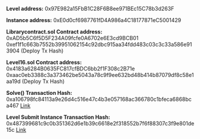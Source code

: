 **Level address:** 0x97E982a15FbB1C28F6B8ee971BEc15C78b3d263F

**Instance address:** 0xE0d0cf6987761fD4A986a4C18177871eC5001429

**Librarycontract.sol Contract address:**
0xAD5b5C6f5D5F234A09fcfe0A6702e6E3cd9BCB01
0xef1f1c663b7552b39951062154c92dbc915aa34fdd483c03c3c33a586e913904 (Deploy Tx Hash)

**Level16.sol Contract address:**
0x4183a6284B0635FC817cfBDC6bb2f1F308c2B71e
0xaac0eb3388c3a373462be5043a78c9f9ee632bd48b414b87079df8c58e1aa19d (Deploy Tx Hash)

**Solve() Transaction Hash:**
0xa106798fc84113a9e26d4c516e47c4b3e057168ac366780c1bfeca6868bca467 [Link](https://rinkeby.etherscan.io/tx/0xa106798fc84113a9e26d4c516e47c4b3e057168ac366780c1bfeca6868bca467)

**Level Submit Instance Transaction Hash:** 
0x487399681c9c0b351362d6e1b39c6618e2f318552b7f6f88307c3f9e801de15c [Link](https://rinkeby.etherscan.io/tx/0x487399681c9c0b351362d6e1b39c6618e2f318552b7f6f88307c3f9e801de15c)